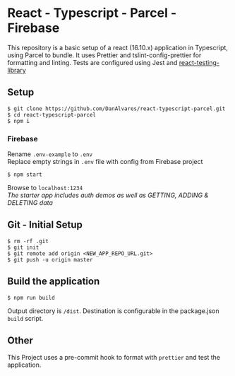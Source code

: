 # React - Typescript - Parcel - Firebase

This repository is a basic setup of a react (16.10.x) application in Typescript, using Parcel to bundle. It uses Prettier and tslint-config-prettier for formatting and linting. Tests are configured using Jest and [react-testing-library](https://github.com/kentcdodds/react-testing-library) 

## Setup
    $ git clone https://github.com/DanAlvares/react-typescript-parcel.git
    $ cd react-typescript-parcel
    $ npm i

### Firebase

Rename `.env-example` to `.env`  
Replace empty strings in `.env` file with config from Firebase project

    $ npm start

Browse to `localhost:1234`  
_The starter app includes auth demos as well as GETTING, ADDING & DELETING data_

## Git - Initial Setup
    $ rm -rf .git
    $ git init
    $ git remote add origin <NEW_APP_REPO_URL.git>
    $ git push -u origin master

## Build the application

    $ npm run build

Output directory is `/dist`. Destination is configurable in the package.json `build` script.
 

## Other

This Project uses a pre-commit hook to format with `prettier` and test the application.  
